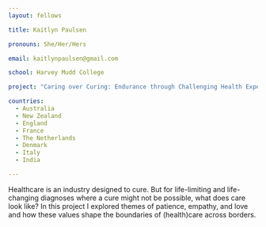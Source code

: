 ```yaml
---
layout: fellows

title: Kaitlyn Paulsen

pronouns: She/Her/Hers

email: kaitlynpaulsen@gmail.com

school: Harvey Mudd College

project: "Caring over Curing: Endurance through Challenging Health Experiences"

countries:
  - Australia
  - New Zealand
  - England
  - France
  - The Netherlands
  - Denmark
  - Italy
  - India

---
```


Healthcare is an industry designed to cure. But for life-limiting and life-changing diagnoses where a cure might not be possible, what does care look like? In this project I explored themes of patience, empathy, and love and how these values shape the boundaries of (health)care across borders.
